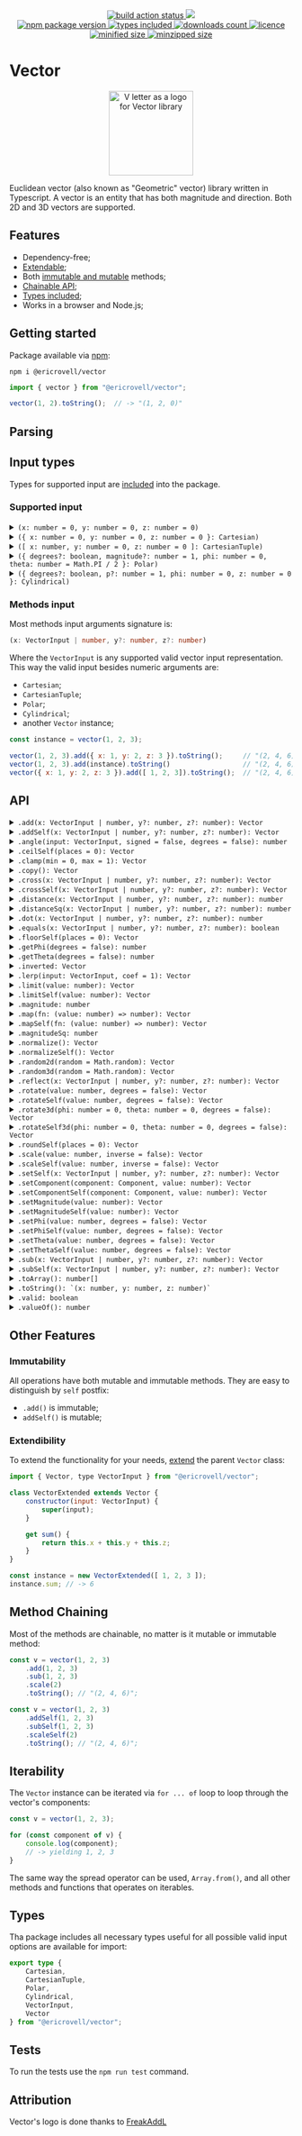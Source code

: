 <div align="center">
	<a href="https://github.com/EricRovell/vector/actions">
		<img alt="build action status" src="https://github.com/EricRovell/vector/workflows/build/badge.svg" />
	</a>
	<a href="https://codecov.io/gh/EricRovell/vector">
		<img src="https://codecov.io/gh/EricRovell/vector/branch/main/graph/badge.svg?token=OCTMR1R41W"/>
	</a>
</div>

<div align="center">
	<a href="https://www.npmjs.com/package/@ericrovell/vector">
		<img alt="npm package version" src="https://badgen.net/npm/v/@ericrovell/vector/" />
	</a>
	<a href="https://www.npmjs.com/package/@ericrovell/vector">
		<img alt="types included" src="https://badgen.net/npm/types/@ericrovell/vector/" />
	</a>
	<a href="https://www.npmjs.com/package/@ericrovell/vector">
		<img alt="downloads count" src="https://badgen.net/npm/dt/@ericrovell/vector/" />
	</a>
	<a href="https://www.npmjs.com/package/@ericrovell/vector">
		<img alt="licence" src="https://badgen.net/npm/license/@ericrovell/vector/" />
	</a>
</div>

<div align="center">
	<a href="https://bundlephobia.com/package/@ericrovell/vector">
		<img alt="minified size" src="https://flat-badgen.vercel.app/bundlephobia/min/@ericrovell/vector/" />
	</a>
	<a href="https://bundlephobia.com/package/@ericrovell/vector">
		<img alt="minzipped size" src="https://flat-badgen.vercel.app/bundlephobia/minzip/@ericrovell/vector/" />
	</a>
</div>

# Vector

<div align="center">
	<img
		src="./assets/logo.png"
		alt="V letter as a logo for Vector library"
		width="150px"
		height="150px"
	/>
</div>

Euclidean vector (also known as "Geometric" vector) library written in Typescript. A vector is an entity that has both magnitude and direction. Both 2D and 3D vectors are supported.

## Features

- Dependency-free;
- [Extendable](#extendibility);
- Both [immutable and mutable](#immutability) methods;
- [Chainable API](#method-chaining);
- [Types included](#types);
- Works in a browser and Node.js;

## Getting started

Package available via [npm](https://www.npmjs.com/package/@ericrovell/vector):

```
npm i @ericrovell/vector
```

```js
import { vector } from "@ericrovell/vector";

vector(1, 2).toString();  // -> "(1, 2, 0)"
```

## Parsing

## Input types

Types for supported input are [included](#types) into the package.

### Supported input

<details>
	<summary>
		<code>(x: number = 0, y: number = 0, z: number = 0)</code>
	</summary>

Parses vector components from arguments.

```js
vector().toString();         // -> "(0, 0, 0)"
vector(1).toString();        // -> "(1, 0, 0)"
vector(1, 2).toString();     // -> "(1, 2, 0)"
vector(1, 2, 3).toString();  // -> "(1, 2, 3)"
```
</details>

<details>
	<summary>
		<code>({ x: number = 0, y: number = 0, z: number = 0 }: Cartesian)</code>
	</summary>

Parses the given input from `Cartesian` object and returns a new `Vector` instance.

```ts
/**
* Vector state defined in Cartesian coordinate system.
*/
interface Cartesian {
	x?: number;
	y?: number;
	z?: number;
}

vector({ x: 1 }).toString();               // -> "(1, 0, 0)"
vector({ x: 1, y: 2 }).toString();         // -> "(1, 2, 0)"
vector({ x: 1, y: 2, z: 3 }).toString();   // -> "(1, 2, 3)"
```

The `Cartesian` object is considered valid if it is contains at least one of coordinate components: `x`, `y`, or `z`. All missed components defaults to zero, extra data are simply ignored.

```js
vector({ x: 1, data: "hello!" }).toString();               // -> "(1, 0, 0)"
vector({ x: 1, y: 2, z: 3, data: "hello!" }).toString();   // -> "(1, 2, 3)"
```
</details>

<details>
	<summary>
		<code>([ x: number, y: number = 0, z: number = 0 ]: CartesianTuple)</code>
	</summary>

Parses the given input from `CartesianTuple` and returns a new `Vector` instance.

```ts
/**
* Tuple defining vector state defined in Cartesian coordinate system.
*/
type CartesianTuple = readonly [ x: number, y?: number, z?: number ];

vector([ 1 ]).toString();         // -> "(1, 0, 0)"
vector([ 1, 2 ]).toString();      // -> "(0, 2, 0)"
vector([ 1, 2, 3 ]).toString();   // -> "(0, 0, 3)"
```
</details>

<details>
	<summary>
		<code>({ degrees?: boolean, magnitude?: number = 1, phi: number = 0, theta: number = Math.PI / 2 }: Polar)</code>
	</summary>

Parses the `Polar` input representing the vector [in polar coordinates](https://en.wikipedia.org/wiki/Vector_notation#Spherical_vectors) and returns a new `Vector` instance:

```ts
/**
* Vector state defined in Polar coordinate system:
*/
interface Polar {
	degrees?: boolean = false;
	magnitude?: number = 1;
	phi: number;
	theta?: number = Math.PI / 2;
}

vector({ phi: 0 }).toString()    // -> "(1, 0, 0)"

vector({ phi: Math.PI / 2 }));   // -> "(0, 1, 0)";

vector({
	phi: Math.PI / 2,
	theta: Math.PI / 2,
	magnitude: 2
})                               // -> "(0, 2, 0)";
```

By default angles input require [radians](https://en.wikipedia.org/wiki/Radian). To use degrees, pass a `degrees` boolean argument:

```js
vector({ degrees: true, phi: 0 })                              // -> "(1, 0, 0)");
vector({ degrees: true, phi: 90 })                             // -> "(0, 1, 0)");
vector({ degrees: true, phi: 90, theta: 0, magnitude: 2 })     // -> "(0, 0, 2)");
vector({ degrees: true, phi: 90, theta: 90, magnitude: 2 })    // -> "(0, 2, 0)");
```

The `Polar` object is considered valid if it is contains at least one of angle properties: `phi` or `theta`. The `magnitude` defaults to a unit length.
</details>

<details>
	<summary>
		<code>({ degrees?: boolean, p?: number = 1, phi: number = 0, z: number = 0 }: Cylindrical)</code>
	</summary>

Parses the given input from `Cylindrical` representing the vector [in cylindrical coordinate system](https://en.wikipedia.org/wiki/Cylindrical_coordinate_system) and returns a new `Vector` instance:

```ts
/**
* Vector state defined in Cylindrical coordinate system:
*/
interface Cylindrical {
	degrees?: boolean = false;
	p: number = 1;
	phi: number = 0;
	z: number = 0;
}

vector({ p: Math.SQRT2, phi: Math.PI / 4, z: 5 }))    // -> "(1, 1, 5)"
vector({ p: 7.0711, phi: -Math.PI / 4, z: 12 }))      // -> "(5, -5, 12)"
```

By default angles input require [radians](https://en.wikipedia.org/wiki/Radian). To use degrees, pass a `degrees` boolean argument:

```js
vector({ degrees: true, p: Math.SQRT2, phi: 45, z: 5 }))  // -> "(1, 1, 5)"
vector({ degrees: true, p: 7.0711, phi: -45, z: 12 }))    // -> "(5, -5, 12)"
```

The `Cylindrical` object is considered valid if it is contains all the properties: `p`, `phi`, and `z`. Only `degrees` property is optional.
</details>

### Methods input

Most methods input arguments signature is:

```ts
(x: VectorInput | number, y?: number, z?: number)
```

Where the `VectorInput` is any supported valid vector input representation. This way the valid input besides numeric arguments are:

- `Cartesian`;
- `CartesianTuple`;
- `Polar`;
- `Cylindrical`;
- another `Vector` instance;

```js
const instance = vector(1, 2, 3);

vector(1, 2, 3).add({ x: 1, y: 2, z: 3 }).toString();     // "(2, 4, 6)";
vector(1, 2, 3).add(instance).toString()                  // "(2, 4, 6)";
vector({ x: 1, y: 2, z: 3 }).add([ 1, 2, 3]).toString();  // "(2, 4, 6)";
```

## API

<details>
	<summary>
		<code>.add(x: VectorInput | number, y?: number, z?: number): Vector</code>
	</summary>

Performs the addition and returns the sum as new `Vector` instance.

```js
vector(1, 2).add(3, 4).toString();  // -> "(4, 6, 0)"
```
</details>

<details>
	<summary>
		<code>.addSelf(x: VectorInput | number, y?: number, z?: number): Vector</code>
	</summary>

Adds the another `Vector` instance or a valid vector input to this vector.

```js
const v1 = vector(1, 2, 3).addSelf(1, 2, 3);
const v2 = vector(1, 2, 3);

v1.addSelf(v2);
v1.toString(); // ->  "(2, 4, 6)"
```
</details>

<details>
	<summary>
		<code>.angle(input: VectorInput, signed = false, degrees = false): number</code>
	</summary>

Calculates the angle between the vector instance and another valid vector input.
The angle can be signed if `signed` boolean argument is passed.

```js
vector(1, 2, 3).angle(4, 5, 6) // -> 0.22573
vector(1, 2, 3).angle(4, 5, 6, true) // -> -0.22573
vector(1, 2, 3).angle(4, 5, 6, true, true) // -> -12.93315
```

Note: this method do not accept simple arguments input.
</details>

<details>
	<summary>
		<code>.ceilSelf(places = 0): Vector</code>
	</summary>

Rounds this vector's components values to the next upper bound with defined precision.

```js
vector(1.12345, 2.45678, 3.78921).ceilSelf().toString()          // -> "(2, 3, 4)");
vector(Math.SQRT2, Math.PI, 2 * Math.PI).ceilSelf(3).toString()  // -> "(1.415, 3.142, 6.284)");
```
</details>

<details>
<summary>
<code>.clamp(min = 0, max = 1): Vector</code>
</summary>

Clamps this vector's component values between an upper and lower bound.

```js
vector(1.2, -1).clamp().toString()        // -> "(1, 0, 0)");
vector(5, 10, -2).clamp(2, 8).toString()  // -> "(5, 8, 2)");
```
</details>

<details>
	<summary>
		<code>.copy(): Vector</code>
	</summary>

Returns a copy of the vector instance.

```js
const a = vector(1, 2, 3);
const b = a.copy();

b.toString(); // -> "(1, 2, 3)"
```
</details>

<details>
	<summary>
		<code>.cross(x: VectorInput | number, y?: number, z?: number): Vector</code>
	</summary>

Calculates the cross product between the instance and another valid vector input and returns a new `Vector` instance.

```js
vector(1, 2, 3).cross(4, 5, 6)         // -> (-3, 6, -3)
```
</details>

<details>
	<summary>
		<code>.crossSelf(x: VectorInput | number, y?: number, z?: number): Vector</code>
	</summary>

Sets this vector to the cross product between the original vector and another valid input.

```js
vector(1, 2, 3).crossSelf(4, 5, 6)         // -> (-3, 6, -3)
```
</details>

<details>
	<summary>
		<code>.distance(x: VectorInput | number, y?: number, z?: number): number</code>
	</summary>

Calculates the Euclidean distance between the vector and another valid vector input, considering a point as a vector.

```js
vector(1, 2, 3).distance(4, 5, 6) // -> 5.19615
```
</details>

<details>
	<summary>
		<code>.distanceSq(x: VectorInput | number, y?: number, z?: number): number</code>
	</summary>

Calculates the squared Euclidean distance between the vector and another valid vector input, considering a point as a vector.
Slightly more efficient to calculate, useful to comparing.

```js
vector(1, 2, 3).distanceSq(4, 5, 6) // -> 27
```
</details>

<details>
	<summary>
		<code>.dot(x: VectorInput | number, y?: number, z?: number): number</code>
	</summary>

Calculates the dot product of the vector and another valid vector input.

```js
vector(1, 2, 3).dot(4, 5, 6)   // -> 32
```
</details>

<details>
	<summary>
		<code>.equals(x: VectorInput | number, y?: number, z?: number): boolean</code>
	</summary>

Performs an equality check against another valid vector input.

```js
vector(1, 2, 3).equals(1, 2, 3);                  // -> true
vector({ x: 1, y: 2 }).equals([ 1, 2 ]);          // -> true
vector({ x: -1, y: -2 }).equals({ x: -1, y: 2});  // -> false
```
</details>

<details>
	<summary>
		<code>.floorSelf(places = 0): Vector</code>
	</summary>

Rounds this vector's components values to the next lower bound with defined precision.

```js
vector(1.12345, 2.45678, 3.78921).floorSelf(4).toString()         // -> "(1.1234, 2.4567, 3.7892)");
vector(Math.SQRT2, Math.PI, 2 * Math.PI).floorSelf(3).toString()  // -> "(1.414, 3.141, 6.283)");
```
</details>

<details>
	<summary>
		<code>.getPhi(degrees = false): number</code>
	</summary>

Calculates vector's azimuthal angle.

```js
vector(3, 4).getPhi();         // -> 0.927295
vector(1, -2, 3).getPhi(true); // -> 53.130102
```
</details>

<details>
	<summary>
		<code>.getTheta(degrees = false): number</code>
	</summary>

Calculates vector's elevation angle.

```js
vector(3, 4, 5).getTheta();     // -> 0.785398
vector(3, 4, 5).getTheta(true); // -> 45
```
</details>

<details>
	<summary>
		<code>.inverted: Vector</code>
	</summary>

Returns an inverted `Vector` instance.

```js
vector(-1, 2).inverted;  // -> "(1, -2, 0)"
```
</details>

<details>
	<summary>
		<code>.lerp(input: VectorInput, coef = 1): Vector</code>
	</summary>

Linearly interpolate the vector to another vector.

```js
const a = vector([ 4, 8, 16 ]);
const b = vector([ 8, 24, 48 ]);

a.lerp(b)         // ->  "(4, 8, 16)"
a.lerp(b, -0.5)   // ->  "(4, 8, 16)"
a.lerp(b, 0.25)   // ->  "(5, 12, 24)"
a.lerp(b, 0.5)    // ->  "(6, 16, 32)"
a.lerp(b, 0.75)   // ->  "(7, 20, 40)"
a.lerp(b, 1)      // ->  "(8, 24, 48)"
a.lerp(b, 1.5)    // ->  "(8, 24, 48)"
```

Note: this method do not accept simple arguments input.
</details>

<details>
	<summary>
		<code>.limit(value: number): Vector</code>
	</summary>

Limits the magnitude of the vector and returns the result as new `Vector` instance.

```js
const v = vector(3, 4, 12); // magnitude is 13

v.limit(15).magnitude  // -> 13
v.limit(10).magnitude  // -> 10
v.limit(13).magnitude  // -> 13
```
</details>

<details>
	<summary>
		<code>.limitSelf(value: number): Vector</code>
	</summary>

Limits the magnitude of this vector and returns itself.

```js
const v = vector(3, 4, 12); // magnitude is 13

v.limitSelf(15).magnitude  // -> 13
v.limitSelf(10).magnitude  // -> 10
v.limitSelf(13).magnitude  // -> 13
```
</details>

<details>
	<summary>
		<code>.magnitude: number</code>
	</summary>

Calculates the magnitude of the vector:

```js
vector(0).magnitude;         // -> 0
vector(3, 4).magnitude;      // -> 5
vector(3, 4, 12).magnitude;  // -> 13
```
</details>

<details>
	<summary>
		<code>.map(fn: (value: number) => number): Vector</code>
	</summary>

Calls a defined callback on every vector component and returns a new `Vector` instance:

```js
vector(1, 2, 3)
.map(value => value * 2)
.toString() // -> "(2, 4, 6)"
```
</details>

<details>
	<summary>
		<code>.mapSelf(fn: (value: number) => number): Vector</code>
	</summary>

Calls a defined callback on each of this vector component.

```js
const v = vector(1, 2, 3);
v.mapSelf(value => value * 2);
v.toString() // -> "(2, 4, 6)"
```
</details>

<details>
	<summary>
		<code>.magnitudeSq: number</code>
	</summary>

Calculates the squared magnitude of the vector.
It may be useful and faster where the real value is not that important.
For example, to compare two vectors' length.

```js
vector(0).magnitudeSq;         // -> 0
vector(3, 4).magnitudeSq;      // -> 25
vector(3, 4, 12).magnitudeSq;  // -> 169
```
</details>

<details>
	<summary>
		<code>.normalize(): Vector</code>
	</summary>

Normalizes the vector and returns a new `Vector` instance as [unit vector](https://en.wikipedia.org/wiki/Unit_vector):

```js
vector().normalize().magnitude;       // -> 1
vector(3, 4, 5).normalize().magnitude; // -> 1
```
</details>

<details>
	<summary>
		<code>.normalizeSelf(): Vector</code>
	</summary>

Makes the current vector a [unit vector](https://en.wikipedia.org/wiki/Unit_vector).

```js
vector().normalizeSelf().magnitude;          // -> 0
vector(3, 4, 12).normalizeSelf().magnitude;   // -> 13
```
</details>

<details>
	<summary>
		<code>.random2d(random = Math.random): Vector</code>
	</summary>

Creates a random planar unit vector (OXY plane).

```js
vector().random2d().toString() // ->  "(0.23565, 0.75624, 0)"
```
</details>

<details>
	<summary>
		<code>.random3d(random = Math.random): Vector</code>
	</summary>

Creates a random 3D unit vector.

Correct distribution thanks to [wolfram](https://mathworld.wolfram.com/SpherePointPicking.html).

```js
vector().random3d().toString() // ->  "(0.23565, 0.75624, -0.56571)"
```
</details>

<details>
	<summary>
		<code>.reflect(x: VectorInput | number, y?: number, z?: number): Vector</code>
	</summary>

Reflects the vector about a normal line for 2D vector, or about a normal to a plane in 3D.

Here, in an example the vector `a` can be viewed as the incident ray, the vector `n` as the normal, and the resulting vector should be the reflected ray.

```js
const a = vector([ 4, 6 ]);
const n = vector([ 0, -1 ]);

a.reflect(n).toString() // ->  "(4, -6, 0)"
```
</details>

<details>
	<summary>
		<code>.rotate(value: number, degrees = false): Vector</code>
	</summary>

Rotates the vector by an azimuthal angle (XOY plane) and returns a new `Vector` instance.

```js
vector(1, 2).rotate(Math.PI / 3);
vector(1, 2).rotate(60, true);
```
</details>

<details>
	<summary>
		<code>.rotateSelf(value: number, degrees = false): Vector</code>
	</summary>

Rotates the current vector by an azimuthal angle (XOY plane).

```js
vector(1, 2).rotateSelf(Math.PI / 3);
vector(1, 2).rotateSelf(60, true);
```
</details>

<details>
	<summary>
		<code>.rotate3d(phi: number = 0, theta: number = 0, degrees = false): Vector</code>
	</summary>

Rotates the vector by an azimuthal and elevation angles and returns a new `Vector` instance.

```js
vector(1, 2, 3).rotate3d(Math.PI / 3, Math.PI / 6);
vector(1, 2, 3).rotate3d(60, 30, true);
```
</details>

<details>
	<summary>
		<code>.rotateSelf3d(phi: number = 0, theta: number = 0, degrees = false): Vector</code>
	</summary>

Rotates the current vector by an azimuthal and elevation angles.

```js
vector(1, 2, 3).rotateSelf3d(Math.PI / 3, Math.PI / 6);
vector(1, 2, 3).rotateSelf3d(60, 30, true);
```
</details>

<details>
	<summary>
		<code>.roundSelf(places = 0): Vector</code>
	</summary>

Rounds this vector's component values to the closest bound with defined precision.

```js
vector(1.12345, 2.45678, 3.78921).roundSelf(4).toString()         // -> "(1.1235, 2.4568, 3.7892)");
vector(Math.SQRT2, Math.PI, 2 * Math.PI).roundSelf(3).toString()  // -> "(1.414, 3.142, 6.283)");
```
</details>

<details>
	<summary>
		<code>.scale(value: number, inverse = false): Vector</code>
	</summary>

Performs the scalar vector multiplication and returns a new `Vector` instance:

```js
vector(1, 2).scale(2).toString();      // -> "(2, 4, 0)"
vector(1, 2, 3).scale(-2).toString();  // -> "(-2, -4, -6)"
```

The second argument turns the passed `value` into reciprocal, in other words the division will be performed:

```js
vector(2, 4, 6).scale(2, true).toString(); // -> "(1, 2, 3)"
```

Although the same effect can be obtained just with `.scale(0.5)`, it is useful when the variable may have zero value. In case of zero division the zero vector will be returned and marked as invalid.

```js
const v = vector(1, 2, 3).scale(0, true);

v.valid      // -> false
v.toString() // -> "(0, 0, 0)"
```
</details>

<details>
	<summary>
		<code>.scaleSelf(value: number, inverse = false): Vector</code>
	</summary>

Scales this vector by a scalar value.

```js
const a = vector(-1, 2, 3).scaleSelf(5);

a.toString() // -> "(-5, 10, 15)"
```

The second parameter turns the passed `value` into reciprocal, in other words the division will be performed:

```js
const v = vector(-12, -18, -24).scale(2, true);
v.toString(); // -> "(-6, -9, -12)"
```

It is useful when the variable may have zero value. In this case the vector components won't change.
</details>

<details>
	<summary>
		<code>.setSelf(x: VectorInput | number, y?: number, z?: number): Vector</code>
	</summary>

Set's the current vector state from another `Vector` instance or valid vector input.

```js
const v1 = vector(1, 2, 3);
v1.setSelf(-1, -2, -3);

v1.toString() // -> "(-1, -2, -3)"
```
</details>

<details>
	<summary>
		<code>.setComponent(component: Component, value: number): Vector</code>
	</summary>

Creates and returns a new `Vector` instance with modified component value.

```js
vector(1, 2, 3).setComponent("x", 2).toString(); // -> "(2, 2, 3)"
vector(1, 2, 3).setComponent("y", 3).toString(); // -> "(1, 3, 3)"
vector(1, 2, 3).setComponent("z", 4).toString(); // -> "(1, 2, 4)"
```
</details>

<details>
	<summary>
		<code>.setComponentSelf(component: Component, value: number): Vector</code>
	</summary>

Sets the vector instance component value.

```js
const v = vector(1, 2, 3)
	.setComponentSelf("x", 0)
	.setComponentSelf("y", 0)
	.setComponentSelf("z", 0)

v.toString() // -> "(0, 0, 0)"
```
</details>

<details>
	<summary>
		<code>.setMagnitude(value: number): Vector</code>
	</summary>

Sets the magnitude of the vector and returns a new `Vector` instance.

```js
vector(1).setMagnitude(5).magnitude        // -> 5;
vector(1, 2, 3).setMagnitude(5).magnitude  // -> 5;
```
</details>

<details>
	<summary>
		<code>.setMagnitudeSelf(value: number): Vector</code>
	</summary>

Sets the magnitude of this vector.

```js
vector(1).setMagnitudeSelf(5).magnitude         // -> 5;
vector(1, 2, 3).setMagnitudeSelf(-5).magnitude  // -> 5;
```
</details>

<details>
	<summary>
		<code>.setPhi(value: number, degrees = false): Vector</code>
	</summary>

Rotates the vector instance to a specific azimuthal angle (OXY plane) and returns a new `Vector` instance.

```js
vector(1, 2).setPhi(Math.PI / 3);
vector(1, 2, 3).setPhi(60, true);
```
</details>

<details>
	<summary>
		<code>.setPhiSelf(value: number, degrees = false): Vector</code>
	</summary>

Rotates the vector instance to a specific azimuthal angle (OXY plane).

```js
vector(1, 2).setPhiSelf(Math.PI / 3);
vector(1, 2, 3).setPhiSelf(60, true);
```
</details>

<details>
	<summary>
		<code>.setTheta(value: number, degrees = false): Vector</code>
	</summary>

Rotates the vector instance to a specific elevation angle and returns a new `Vector` instance.

```js
vector(1, 2).setTheta(Math.PI / 3);
vector(1, 2, 3).setTheta(60, true);
```
</details>

<details>
	<summary>
		<code>.setThetaSelf(value: number, degrees = false): Vector</code>
	</summary>

Rotates the vector instance to a specific elevation angle.

```js
vector(1, 2).setThetaSelf(Math.PI / 3);
vector(1, 2, 3).setThetaSelf(60, true);
```
</details>

<details>
	<summary>
		<code>.sub(x: VectorInput | number, y?: number, z?: number): Vector</code>
	</summary>

Performs the subtraction and returns the result as new `Vector` instance.

```js
vector(1, 2, 3).sub(2, 3, 4).toString()  // -> "(-1, -1, -1)"
```
</details>

<details>
	<summary>
		<code>.subSelf(x: VectorInput | number, y?: number, z?: number): Vector</code>
	</summary>

Subtracts another `Vector` instance or valid vector input from this vector.

```js
const v1 = vector(1, 2, 3);
const v2 = vector(2, 1, 5);

v1.subSelf(v2);
v1.toString(); // -> "(-1, 1, -2)"
```
</details>

<details>
	<summary>
		<code>.toArray(): number[]</code>
	</summary>

Returns vector's components packed into array.

```js
vector(1).toArray();        // -> [ 1, 0, 0 ]
vector(1, 2).toArray();     // -> [ 1, 2, 0 ]
vector(1, 2, 3).toArray();  // -> [ 1, 2, 3 ]
```
</details>

<details>
	<summary>
		<code>.toString(): `(x: number, y: number, z: number)`</code>
	</summary>

Returns a `Vector` string representation.

```js
vector(1).toString();        // -> "(1, 0, 0)"
vector(1, 2).toString();     // -> "(1, 2, 0)"
vector(1, 2, 3).toString();  // -> "(1, 2, 3)"
```
</details>

<details>
	<summary>
		<code>.valid: boolean</code>
	</summary>

Passing an invalid input does not throw error.
Getter returns a boolean indicating whether user input was valid or not.

Invalid input defaults to zero vector.

```js
vector([ 1, 2 ]).valid;        // -> true
vector([ NaN ]).valid;         // -> false
vector({ x: 1, y: 2 }).valid;  // -> true
vector({ a: 1, b: 2 }).valid;  // -> false
```
</details>

<details>
	<summary>
		<code>.valueOf(): number</code>
	</summary>

Converts the vector instance to primitive value - it's magnitude.
May be useful when using type coercion.

```js
const a = vector(3, 4);
const b = vector(6, 8);

a + b // -> 15
```
</details>

## Other Features

### Immutability

All operations have both mutable and immutable methods. They are easy to distinguish by `self` postfix:

- `.add()` is immutable;
- `addSelf()` is mutable;

### Extendibility

To extend the functionality for your needs, [extend](https://developer.mozilla.org/en-US/docs/Web/JavaScript/Reference/Classes/extends) the parent `Vector` class:

```js
import { Vector, type VectorInput } from "@ericrovell/vector";

class VectorExtended extends Vector {
	constructor(input: VectorInput) {
		super(input);
	}

	get sum() {
		return this.x + this.y + this.z;
	}
}

const instance = new VectorExtended([ 1, 2, 3 ]);
instance.sum; // -> 6
```

## Method Chaining

Most of the methods are chainable, no matter is it mutable or immutable method:

```js
const v = vector(1, 2, 3)
	.add(1, 2, 3)
	.sub(1, 2, 3)
	.scale(2)
	.toString(); // "(2, 4, 6)";

const v = vector(1, 2, 3)
	.addSelf(1, 2, 3)
	.subSelf(1, 2, 3)
	.scaleSelf(2)
	.toString(); // "(2, 4, 6)";
```

## Iterability

The `Vector` instance can be iterated via `for ... of` loop to loop through the vector's components:

```js
const v = vector(1, 2, 3);

for (const component of v) {
	console.log(component);
	// -> yielding 1, 2, 3
}
```

The same way the spread operator can be used, `Array.from()`, and all other methods and functions that operates on iterables.

## Types

Tha package includes all necessary types useful for all possible valid input options are available for import:

```ts
export type {
	Cartesian,
	CartesianTuple,
	Polar,
	Cylindrical,
	VectorInput,
	Vector
} from "@ericrovell/vector";
```

## Tests

To run the tests use the `npm run test` command.

## Attribution

Vector's logo is done thanks to [FreakAddL](https://t.me/portfolio_e_g)
